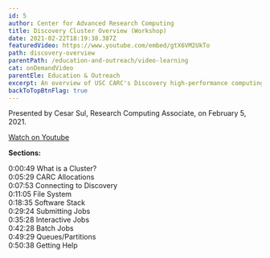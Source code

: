 ```yaml
---
id: 5
author: Center for Advanced Research Computing
title: Discovery Cluster Overview (Workshop)
date: 2021-02-22T18:19:38.387Z
featuredVideo: https://www.youtube.com/embed/gtX6VM2UkTo
path: discovery-overview
parentPath: /education-and-outreach/video-learning
cat: onDemandVideo
parentEle: Education & Outreach
excerpt: An overview of USC CARC's Discovery high-performance computing cluster. Recording of Introduction to CARC Systems workshop (February 5, 2021).
backToTopBtnFlag: true
---
```


Presented by Cesar Sul, Research Computing Associate, on February 5, 2021.

[Watch on Youtube](https://www.youtube.com/watch?v=gtX6VM2UkTo)

**Sections:**

0:00:49​ What is a Cluster?  
0:05:29​ CARC Allocations  
0:07:53​ Connecting to Discovery  
0:11:05​ File System  
0:18:35​ Software Stack   
0:29:24​ Submitting Jobs  
0:35:28​ Interactive Jobs  
0:42:28​ Batch Jobs  
0:49:29​ Queues/Partitions  
0:50:38​ Getting Help  
